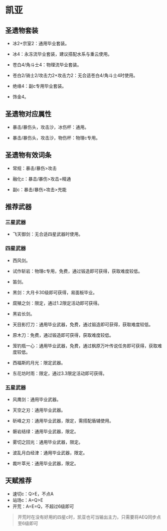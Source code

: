 # 凯亚

## 圣遗物套装  

- 冰2+宗室2：通用毕业套装。  

- 冰4：永冻流毕业套装，建议搭配水系与重云使用。  

- 苍白4/角斗士4：物理流毕业套装。  

- 苍白2/骑士2/攻击力2+攻击力2：无合适苍白4/角斗士4时使用。  

- 绝缘4：副c专用毕业套装。  

- 饰金4。  

## 圣遗物对应属性  

- 暴击/暴伤头，攻击沙，冰伤杯：通用。  

- 暴击/暴伤头，攻击沙，物伤杯：物理c专用。  

## 圣遗物有效词条  

- 常规：暴击/暴伤>攻击  

- 融化c：暴击/暴伤>攻击=精通  

- 副c：暴击/暴伤>攻击>充能  

## 推荐武器  

### 三星武器  

- 飞天御剑：无合适四星武器时使用。  

### 四星武器  

- 西风剑。  

- 试作斩岩：物理c专用，免费，通过锻造即可获得，获取难度较低。  

- 笛剑。  

- 黑剑：大月卡30级即可获得，易面板毕业。  

- 腐殖之剑：限定，通过1.2限定活动即可获得。  

- 黑岩长剑。  

- 天目影打刀：通用毕业武器，免费，通过锻造即可获得，获取难度较低。  

- 原木刀：免费，通过锻造即可获得，获取难度较低。  

- 笼钓瓶一心：通用毕业武器，免费，通过枫原万叶传说任务即可获得，获取难度较低。  

- 西福斯的月光：限定武器。  

- 东花坊时雨：限定，通过3.3限定活动即可获得。  

### 五星武器  

- 风鹰剑：通用毕业武器。  

- 天空之刃：通用毕业武器。  

- 斫峰之刃：通用毕业武器，限定，需搭配盾辅使用。  

- 磐岩结绿：通用毕业武器，限定。  

- 雾切之回光：通用毕业武器，限定。  

- 波乱月白经津：通用毕业武器，限定。  

- 裁叶萃光：通用毕业武器，限定。

## 天赋推荐  

- 速切c：Q>E，不点A  
- 站场c：A=Q>E  
- 开荒：A=E=Q，不超过6级即可  

> 开荒时在没有好用的四星c时，凯亚也可当输出主力，只需要将AEQ同步点至6级即可  
